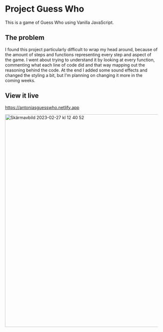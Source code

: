 # Project Guess Who

This is a game of Guess Who using Vanilla JavaScript. 


## The problem

I found this project particularly difficult to wrap my head around, because of the amount of steps and functions representing every step and aspect of the game. I went about trying to understand it by looking at every function, commenting what each line of code did and that way mapping out the reasoning behind the code. At the end I added some sound effects and changed the styling a bit, but I'm planning on changing it more in the coming weeks.


## View it live

https://antoniasguesswho.netlify.app


<img width="700" alt="Skärmavbild 2023-02-27 kl  12 40 52" src="https://user-images.githubusercontent.com/95037306/221944233-b53e1d03-76c4-4722-847f-b7038f897987.png">
